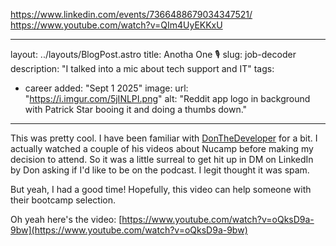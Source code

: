 https://www.linkedin.com/events/7366488679034347521/
https://www.youtube.com/watch?v=QIm4UyEKKxU

---

layout: ../layouts/BlogPost.astro
title: Anotha One 🎙️
slug: job-decoder
description: "I talked into a mic about tech support and IT"
tags:

- career
  added: "Sept 1 2025"
  image:
  url: "https://i.imgur.com/5jINLPI.png"
  alt: "Reddit app logo in background with Patrick Star booing it and doing a thumbs down."

---

This was pretty cool. I have been familiar with [DonTheDeveloper](https://www.youtube.com/@DonTheDeveloper/featured) for a bit. I actually watched a couple of his videos about Nucamp before making my decision to attend. So it was a little surreal to get hit up in DM on LinkedIn by Don asking if I'd like to be on the podcast. I legit thought it was spam.

But yeah, I had a good time! Hopefully, this video can help someone with their bootcamp selection.

Oh yeah here's the video: [https://www.youtube.com/watch?v=oQksD9a-9bw](https://www.youtube.com/watch?v=oQksD9a-9bw)

